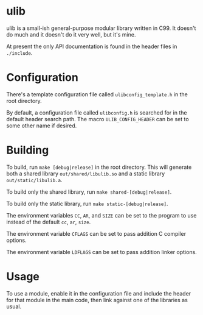 ulib
======
ulib is a small-ish general-purpose modular library written in C99. It doesn't
do much and it doesn't do it very well, but it's mine.

At present the only API documentation is found in the header files in `./include`.


Configuration
======
There's a template configuration file called `ulibconfig_template.h` in the
root directory.

By default, a configuration file called `ulibconfig.h` is searched for in the
default header search path. The macro `ULIB_CONFIG_HEADER` can be set to some
other name if desired.


Building
======
To build, run `make [debug|release]` in the root directory. This will generate
both a shared library `out/shared/libulib.so` and a static library `out/static/libulib.a`.

To build only the shared library, run `make shared-[debug|release]`.

To build only the static library, run `make static-[debug|release]`.

The environment variables `CC`, `AR`, and `SIZE` can be set to the program
to use instead of the default `cc`, `ar`, `size`.

The environment variable `CFLAGS` can be set to pass addition C compiler options.

The environment variable `LDFLAGS` can be set to pass addition linker options.


Usage
======
To use a module, enable it in the configuration file and include the header for
that module in the main code, then link against one of the libraries as usual.
